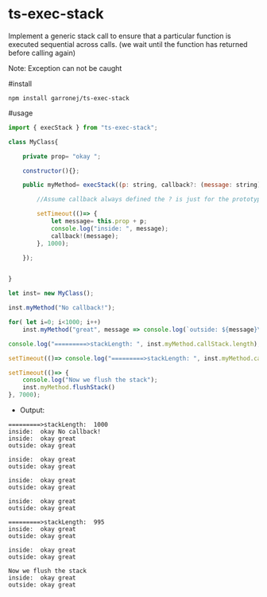 # ts-exec-stack

Implement a generic stack call to ensure that a particular function
is executed sequential across calls.
(we wait until the function has returned before calling again)

Note: Exception can not be caught

#install

````shell
npm install garronej/ts-exec-stack
````

#usage

````JavaScript
import { execStack } from "ts-exec-stack";

class MyClass{

    private prop= "okay ";

    constructor(){};

    public myMethod= execStack((p: string, callback?: (message: string)=> void): void => {

        //Assume callback always defined the ? is just for the prototype of the exposed method

        setTimeout(()=> {
            let message= this.prop + p;
            console.log("inside: ", message);
            callback!(message);
        }, 1000);

    });


}

let inst= new MyClass();

inst.myMethod("No callback!");

for( let i=0; i<1000; i++)
    inst.myMethod("great", message => console.log(`outside: ${message}\n`));

console.log("=========>stackLength: ", inst.myMethod.callStack.length);

setTimeout(()=> console.log("=========>stackLength: ", inst.myMethod.callStack.length), 5000);

setTimeout(()=> {
    console.log("Now we flush the stack");
    inst.myMethod.flushStack()
}, 7000);
````

* Output:
````shell
=========>stackLength:  1000
inside:  okay No callback!
inside:  okay great
outside: okay great

inside:  okay great
outside: okay great

inside:  okay great
outside: okay great

inside:  okay great
outside: okay great

=========>stackLength:  995
inside:  okay great
outside: okay great

inside:  okay great
outside: okay great

Now we flush the stack
inside:  okay great
outside: okay great
````